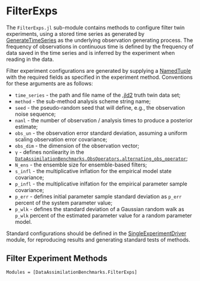 # FilterExps 

The `FilterExps.jl` sub-module contains methods to configure filter twin experiments, using a
stored time series as generated by [GenerateTimeSeries](@ref) as the underlying
observation generating process.  The frequency of observations in continuous time is defined
by the frequency of data saved in the time series and is inferred by the experiment
when reading in the data.

Filter experiment configurations are generated by supplying a 
[NamedTuple](https://docs.julialang.org/en/v1/base/base/#Core.NamedTuple)
with the required fields as specified in the experiment method.  Conventions for
these arguments are as follows:
  * `time_series` - the path and file name of the [.jld2](https://juliaio.github.io/JLD2.jl/dev/) truth twin data set;
  * `method` - the sub-method analysis scheme string name;
  * `seed` - the pseudo-random seed that will define, e.g., the observation noise sequence;
  * `nanl` - the number of observation / analysis times to produce a posterior estimate;
  * `obs_un` - the observation error standard deviation, assuming a uniform scaling observation error covariance;
  * `obs_dim` - the dimension of the observation vector;
  * `γ` - defines nonliearity in the [`DataAssimilationBenchmarks.ObsOperators.alternating_obs_operator`](@ref);
  * `N_ens` - the ensemble size for ensemble-based filters;
  * `s_infl` - the multiplicative inflation for the empirical model state covariance;
  * `p_infl` - the multiplicative inlfation for the empirical parameter sample covariance;
  * `p_err` - defines initial parameter sample standard deviation as `p_err` percent of the system parameter value;
  * `p_wlk` - defines the standard deviation of a Gaussian random walk as `p_wlk` percent of the estimated parameter value for a random parameter model.

Standard configurations should be defined in the [SingleExperimentDriver](@ref) module, for reproducing results
and generating standard tests of methods.

## Filter Experiment Methods

```@autodocs
Modules = [DataAssimilationBenchmarks.FilterExps]
```
